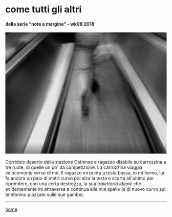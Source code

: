 # come tutti gli altri  

#### della serie “note a margine” - wk08 2018  
![](/interarete051.png "Sottopasso Ostiense Piramide")  

Corridoio deserto della stazione Ostiense e ragazzo disabile su carrozzina a tre ruote, di quelle un po' da competizione. La carrozzina viaggia velocemente verso di me. Il ragazzo mi punta a testa bassa, io mi fermo, lui fa ancora un paio di metri curvo poi alza la testa e scarta all'ultimo per riprendere, con una certa destrezza, la sua *traiettoria ideale* che evidentemente mi attraversa e continua alle mie spalle (e di nuovo curvo sul telefonino piazzato sulle sue gambe).  

---  
[home](/interarete.md)